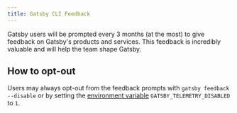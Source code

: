 ```yaml
---
title: Gatsby CLI Feedback
---
```


Gatsby users will be prompted every 3 months (at the most) to give feedback on Gatsby's products and services. This feedback is incredibly valuable and will help the team shape Gatsby.

## How to opt-out

Users may always opt-out from the feedback prompts with `gatsby feedback --disable` or by setting the [environment variable](/docs/environment-variables/) `GATSBY_TELEMETRY_DISABLED` to `1`.
